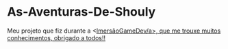 # As-Aventuras-De-Shouly
Meu projeto que fiz durante a &lt;<a href="https://www.alura.com.br/imersao-gamedev-javascript">ImersãoGameDev/a>, que me trouxe muitos conhecimentos, obrigado a todos!!
